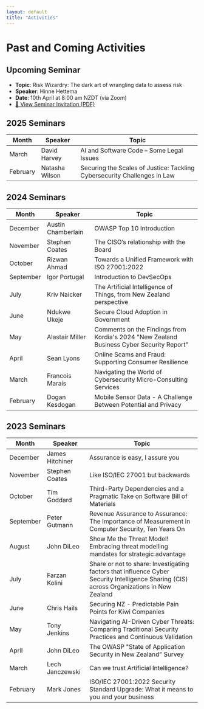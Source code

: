 ```yaml
---
layout: default
title: "Activities"
---
```


# Past and Coming Activities

## Upcoming Seminar
- **Topic**: Risk Wizardry: The dark art of wrangling data to assess
risk
- **Speaker**: Hinne Hettema
- **Date**: 10th April at 8:00 am NZDT (via Zoom)
- <a href= "/NZISF-website/assets/docs/10%20April%20'25%20NZISF%20seminar.pdf" target="_blank">📄 View Seminar Invitation (PDF)</a>

## 2025 Seminars

| Month      | Speaker           | Topic                                                                                     |
|------------|-------------------|-------------------------------------------------------------------------------------------|
| March   | David Harvey    | AI and Software Code – Some Legal Issues                  |
| February   | Natasha Wilson    | Securing the Scales of Justice: Tackling Cybersecurity Challenges in Law                  |

## 2024 Seminars

| Month      | Speaker          | Topic                                                                                     |
|------------|-------------------|-------------------------------------------------------------------------------------------|
| December   | Austin Chamberlain| OWASP Top 10 Introduction                                                                 |
| November   | Stephen Coates    | The CISO’s relationship with the Board                                                    |
| October    | Rizwan Ahmad      | Towards a Unified Framework with ISO 27001:2022                                           |
| September  | Igor Portugal     | Introduction to DevSecOps                                                                 |
| July       | Kriv Naicker      | The Artificial Intelligence of Things, from New Zealand perspective                       |
| June       | Ndukwe Ukeje      | Secure Cloud Adoption in Government                                                       |
| May        | Alastair Miller   | Comments on the Findings from Kordia's 2024 "New Zealand Business Cyber Security Report"  |
| April      | Sean Lyons        | Online Scams and Fraud: Supporting Consumer Resilience                                    |
| March      | Francois Marais   | Navigating the World of Cybersecurity Micro-Consulting Services                           |
| February   | Dogan Kesdogan    | Mobile Sensor Data - A Challenge Between Potential and Privacy                            |

## 2023 Seminars

| Month      | Speaker          | Topic                                                                                     |
|------------|-------------------|-------------------------------------------------------------------------------------------|
| December   | James Hitchiner   | Assurance is easy, I assure you                                                           |
| November   | Stephen Coates    | Like ISO/IEC 27001 but backwards                                                          |
| October    | Tim Goddard       | Third-Party Dependencies and a Pragmatic Take on Software Bill of Materials               |
| September  | Peter Gutmann     | Revenue Assurance to Assurance: The Importance of Measurement in Computer Security, Ten Years On |
| August     | John DiLeo        | Show Me the Threat Model! Embracing threat modelling mandates for strategic advantage     |
| July       | Farzan Kolini     | Share or not to share: Investigating factors that influence Cyber Security Intelligence Sharing (CIS) across Organizations in New Zealand |
| June       | Chris Hails       | Securing NZ - Predictable Pain Points for Kiwi Companies                                 |
| May        | Tony Jenkins      | Navigating AI-Driven Cyber Threats: Comparing Traditional Security Practices and Continuous Validation |
| April      | John DiLeo        | The OWASP "State of Application Security in New Zealand" Survey                          |
| March      | Lech Janczewski   | Can we trust Artificial Intelligence?                                                    |
| February   | Mark Jones        | ISO/IEC 27001:2022 Security Standard Upgrade: What it means to you and your business     |
